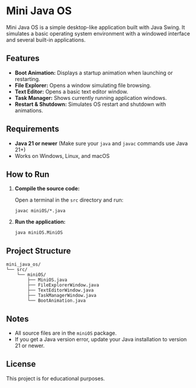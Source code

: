# Mini Java OS

Mini Java OS is a simple desktop-like application built with Java Swing. It simulates a basic operating system environment with a windowed interface and several built-in applications.

## Features

- **Boot Animation:** Displays a startup animation when launching or restarting.
- **File Explorer:** Opens a window simulating file browsing.
- **Text Editor:** Opens a basic text editor window.
- **Task Manager:** Shows currently running application windows.
- **Restart & Shutdown:** Simulates OS restart and shutdown with animations.

## Requirements

- **Java 21 or newer** (Make sure your `java` and `javac` commands use Java 21+)
- Works on Windows, Linux, and macOS

## How to Run

1. **Compile the source code:**

   Open a terminal in the `src` directory and run:
   ```
   javac miniOS/*.java
   ```

2. **Run the application:**

   ```
   java miniOS.MiniOS
   ```

## Project Structure

```
mini_java_os/
└── src/
    └── miniOS/
        ├── MiniOS.java
        ├── FileExplorerWindow.java
        ├── TextEditorWindow.java
        ├── TaskManagerWindow.java
        └── BootAnimation.java
```

## Notes

- All source files are in the `miniOS` package.
- If you get a Java version error, update your Java installation to version 21 or newer.

## License

This project is for educational purposes.
